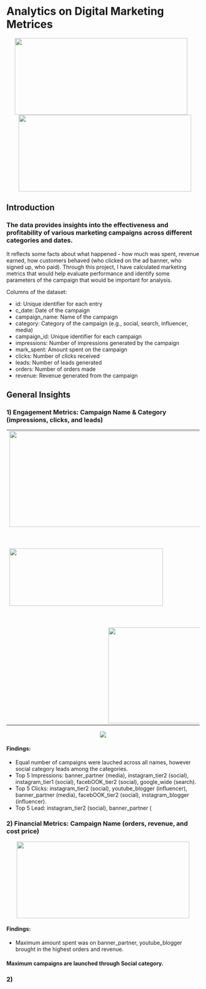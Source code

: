 # **Analytics on Digital Marketing Metrices**

<p align="center">
  <img src="https://github.com/user-attachments/assets/9cd27b33-8fd0-4292-8411-10d270ac2585" width="450" height="200" style="margin-right: 10px;">
  <img src="https://github.com/user-attachments/assets/d35b24ec-aec5-4f14-8c30-60c28a66191b" width="450" height="200" style="margin-left: 10px;">
</p>

## Introduction

### The data provides insights into the effectiveness and profitability of various marketing campaigns across different categories and dates. 
It reflects some facts about what happened - how much was spent, revenue earned, how customers behaved (who clicked on the ad banner, who signed up, who paid).
Through this project, I have calculated marketing metrics that would help evaluate performance and identify some parameters of the campaign that would be important for analysis.

Columns of the dataset:
- id: Unique identifier for each entry
- c_date: Date of the campaign
- campaign_name: Name of the campaign
- category: Category of the campaign (e.g., social, search, influencer, media)
- campaign_id: Unique identifier for each campaign
- impressions: Number of impressions generated by the campaign
- mark_spent: Amount spent on the campaign
- clicks: Number of clicks received
- leads: Number of leads generated
- orders: Number of orders made
- revenue: Revenue generated from the campaign

## **General Insights**

### 1) Engagement Metrics: Campaign Name & Category (impressions, clicks, and leads)

<table>
  <tr>
    <td><img src="https://github.com/user-attachments/assets/8f126885-7ff6-40a7-bc41-99c0edea19e4" width="500" height="250"></td>
    <td><img src="https://github.com/user-attachments/assets/4bff13b8-2ffa-4269-ab42-caf81af15098" width="300" height="150"></td>
  </tr>
  <tr>
    <td><img src="https://github.com/user-attachments/assets/6e34e1cd-8c6f-4cfa-917a-8627aa84b3c9" width="400" height="150"></td>
    <td><img src="https://github.com/user-attachments/assets/e8da8bb7-b19d-42a9-b256-d2b0f5451eaf" width="500" height="250"></td>
  </tr>
  <tr>
    <td colspan="2" align="center"><img src="https://github.com/user-attachments/assets/ae227cd2-5bde-4ec6-bb77-e3f650b2dab0" width="500" height="250"></td>
  </tr>
</table>
  



<p align="center">
  <img src="https://github.com/user-attachments/assets/ebce2135-a1db-4ba8-958d-5603427b6a78"  />
</p>

#### Findings:
- Equal number of campaigns were lauched across all names, however social category leads among the categories.
- Top 5 Impressions: banner_partner (media), instagram_tier2 (social), instagram_tier1 (social), facebOOK_tier2 (social), google_wide (search).
- Top 5 Clicks: instagram_tier2 (social), youtube_blogger (influencer), banner_partner (media), facebOOK_tier2 (social), instagram_blogger (influencer).
- Top 5 Lead: instagram_tier2 (social), banner_partner (

### 2) Financial Metrics: Campaign Name (orders, revenue, and cost price)

<p align="center">
  <img src="https://github.com/user-attachments/assets/84583c1c-4357-4e52-b542-cfaa0ca273a3" width="450" height="200" />
</p>

#### Findings:
- Maximum amount spent was on banner_partner, youtube_blogger brought in the highest orders and revenue.







#### Maximum campaigns are launched through Social category.

### 2) 








